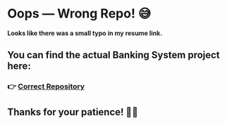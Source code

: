 # Oops — Wrong Repo! 😅  
**Looks like there was a small typo in my resume link.**

## You can find the actual Banking System project here:  
### 👉 [Correct Repository](https://github.com/jafarbekyusupov/bankingSystem)

## Thanks for your patience! 🙏😊
